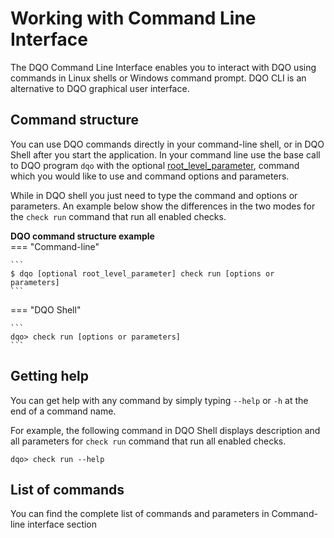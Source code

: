 # Working with Command Line Interface

The DQO Command Line Interface enables you to interact with DQO using commands in Linux shells or Windows command prompt.
DQO CLI is an alternative to DQO graphical user interface.

## Command structure

You can use DQO commands directly in your command-line shell, or in DQO Shell after you start the application. 
In your command line use the base call to DQO program `dqo` with the optional [root_level_parameter](../../command-line-interface/dqo.md),
command which you would like to use and command options and parameters. 

While in DQO shell you just need to type the command and options or parameters. An example below show the differences in
the two modes for the `check run` command that run all enabled checks. 

**DQO command structure example**  
=== "Command-line"

    ```
    $ dqo [optional root_level_parameter] check run [options or parameters]
    ```
=== "DQO Shell"

    ```
    dqo> check run [options or parameters]
    ```

## Getting help

You can get help with any command by simply typing `--help` or `-h` at the end of a command name.

For example, the following command in DQO Shell displays description and all parameters for `check run` command that run
all enabled checks.

```
dqo> check run --help
```

## List of commands

You can find the complete list of commands and parameters in Command-line interface section

